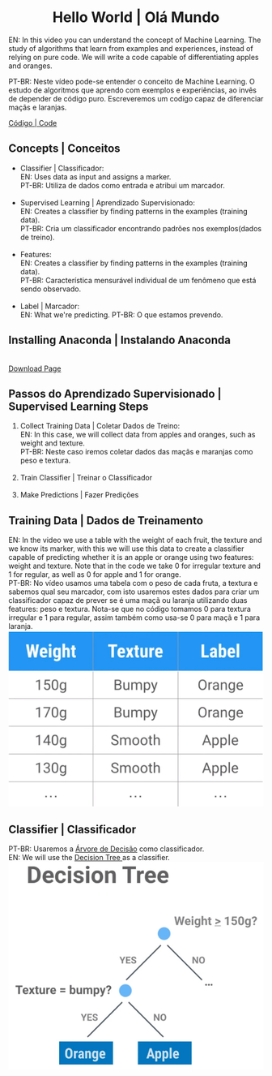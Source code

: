 <h1 align="center">Hello World | Olá Mundo</h1>
<p>EN: In this video you can understand the concept of Machine Learning. The study of algorithms that learn from examples and experiences, instead of relying on pure code. We will write a code capable of differentiating apples and oranges.</p>
<p>PT-BR: Neste vídeo pode-se entender o conceito de Machine Learning. O estudo de algoritmos que aprendo com exemplos e experiências, ao invês de depender de código puro. Escreveremos um codígo capaz de diferenciar maçãs e laranjas.</p>
<p><a target="_blank" href="./video_01.py">Código | Code</a></p>

<h2>Concepts | Conceitos</h2>
<ul>
    <li>Classifier | Classificador: <br>
    EN: Uses data as input and assigns a marker.<br>
    PT-BR: Utiliza de dados como entrada e atribui um marcador.</li>
    <br>
    <li>Supervised Learning | Aprendizado Supervisionado: <br>
    EN: Creates a classifier by finding patterns in the examples (training data).<br>
    PT-BR: Cria um classificador encontrando padrões nos exemplos(dados de treino).</li>
    <br>
    <li>Features: <br>
    EN: Creates a classifier by finding patterns in the examples (training data).<br>
    PT-BR: Característica mensurável individual de um fenômeno que está sendo observado.</li>
    <br>
    <li>Label | Marcador: <br>
    EN: What we're predicting.
    PT-BR: O que estamos prevendo.</li>
</ul>

<h2>Installing Anaconda | Instalando Anaconda</h2><br>
<a target="_blank" href="https://www.anaconda.com/distribution/">Download Page</a>

<h2>Passos do Aprendizado Supervisionado | Supervised Learning Steps</h2>
<ol>
    <li>Collect Training Data | Coletar Dados de Treino:<br> 
    EN: In this case, we will collect data from apples and oranges, such as weight and texture.<br>
    PT-BR: Neste caso iremos coletar dados das maçãs e maranjas como peso e textura.</li>
    <br>
    <li>Train Classifier | Treinar o Classificador</li>
    <br>
    <li>Make Predictions | Fazer Predições</li>
</ol>

<h2>Training Data | Dados de Treinamento</h2>
EN: In the video we use a table with the weight of each fruit, the texture and we know its marker, with this we will use this data to create a classifier capable of predicting whether it is an apple or orange using two features: weight and texture. Note that in the code we take 0 for irregular texture and 1 for regular, as well as 0 for apple and 1 for orange.<br>
PT-BR: No vídeo usamos uma tabela com o peso de cada fruta, a textura e sabemos qual seu marcador, com isto usaremos estes dados para criar um classificador capaz de prever se é uma maçã ou laranja utilizando duas features: peso e textura. Nota-se que no código tomamos 0 para textura irregular e 1 para regular, assim também como usa-se 0 para maçã e 1 para laranja.<br>
<img src="./table.PNG" alt="Table">

<h2>Classifier | Classificador </h2>
PT-BR: Usaremos a <a target="_blank" href="https://scikit-learn.org/stable/modules/generated/sklearn.tree.DecisionTreeClassifier.html">Árvore de Decisão</a> como classificador.<br>
EN: We will use the <a target="_blank" href="https://scikit-learn.org/stable/modules/generated/sklearn.tree.DecisionTreeClassifier.html"> Decision Tree </a> as a classifier.
<img src="./tree.PNG" alt="Tree">
